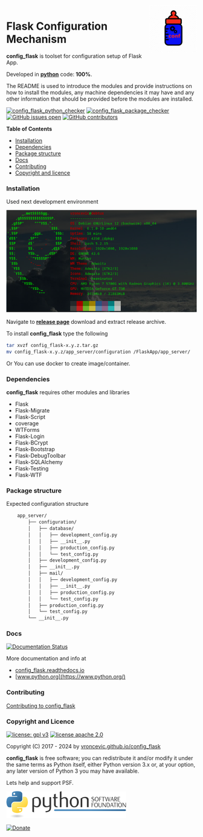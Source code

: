 <img align="right" src="https://raw.githubusercontent.com/vroncevic/config_flask/dev/docs/config_flask_logo.png" width="25%">

# Flask Configuration Mechanism

**config_flask** is toolset for configuration setup of Flask App.

Developed in **[python](https://www.python.org/)** code: **100%**.

The README is used to introduce the modules and provide instructions on
how to install the modules, any machine dependencies it may have and any
other information that should be provided before the modules are installed.

[![config_flask_python_checker](https://github.com/vroncevic/config_flask/actions/workflows/config_flask_python_checker.yml/badge.svg)](https://github.com/vroncevic/config_flask/actions/workflows/config_flask_python_checker.yml) [![config_flask_package_checker](https://github.com/vroncevic/config_flask/actions/workflows/config_flask_package_checker.yml/badge.svg)](https://github.com/vroncevic/config_flask/actions/workflows/config_flask_package_checker.yml) [![GitHub issues open](https://img.shields.io/github/issues/vroncevic/config_flask.svg)](https://github.com/vroncevic/config_flask/issues) [![GitHub contributors](https://img.shields.io/github/contributors/vroncevic/config_flask.svg)](https://github.com/vroncevic/config_flask/graphs/contributors)

<!-- START doctoc generated TOC please keep comment here to allow auto update -->
<!-- DON'T EDIT THIS SECTION, INSTEAD RE-RUN doctoc TO UPDATE -->
**Table of Contents**

- [Installation](#installation)
- [Dependencies](#dependencies)
- [Package structure](#package-structure)
- [Docs](#docs)
- [Contributing](#contributing)
- [Copyright and licence](#copyright-and-licence)

<!-- END doctoc generated TOC please keep comment here to allow auto update -->

### Installation

Used next development environment

![debian linux os](https://raw.githubusercontent.com/vroncevic/ats_utilities/dev/docs/debtux.png)

Navigate to **[release page](https://github.com/vroncevic/config_flask/releases)** download and extract release archive.

To install **config_flask** type the following

```bash
tar xvzf config_flask-x.y.z.tar.gz
mv config_flask-x.y.z/app_server/configuration /FlaskApp/app_server/
```

Or You can use docker to create image/container.

### Dependencies

**config_flask** requires other modules and libraries
 * Flask
 * Flask-Migrate
 * Flask-Script
 * coverage
 * WTForms
 * Flask-Login
 * Flask-BCrypt
 * Flask-Bootstrap
 * Flask-DebugToolbar
 * Flask-SQLAlchemy
 * Flask-Testing
 * Flask-WTF

### Package structure

Expected configuration structure

```bash
    app_server/
        ├── configuration/
        │   ├── database/
        │   │   ├── development_config.py
        │   │   ├── __init__.py
        │   │   ├── production_config.py
        │   │   └── test_config.py
        │   ├── development_config.py
        │   ├── __init__.py
        │   ├── mail/
        │   │   ├── development_config.py
        │   │   ├── __init__.py
        │   │   ├── production_config.py
        │   │   └── test_config.py
        │   ├── production_config.py
        │   └── test_config.py
        └── __init__.py
```

### Docs

[![Documentation Status](https://readthedocs.org/projects/config_flask/badge/?version=master)](https://config-flask.readthedocs.io/?badge=master)

More documentation and info at

* [config_flask.readthedocs.io](https://config-flask.readthedocs.io/)
* [www.python.org](https://www.python.org/)

### Contributing

[Contributing to config_flask](CONTRIBUTING.md)

### Copyright and Licence

[![license: gpl v3](https://img.shields.io/badge/License-GPLv3-blue.svg)](https://www.gnu.org/licenses/gpl-3.0) [![license apache 2.0](https://img.shields.io/badge/License-Apache%202.0-blue.svg)](https://opensource.org/licenses/Apache-2.0)

Copyright (C) 2017 - 2024 by [vroncevic.github.io/config_flask](https://vroncevic.github.io/config_flask/)

**config_flask** is free software; you can redistribute it and/or modify
it under the same terms as Python itself, either Python version 3.x or,
at your option, any later version of Python 3 you may have available.

Lets help and support PSF.

[![Python Software Foundation](https://raw.githubusercontent.com/vroncevic/config_flask/dev/docs/psf-logo-alpha.png)](https://www.python.org/psf/)

[![Donate](https://www.paypalobjects.com/en_US/i/btn/btn_donateCC_LG.gif)](https://www.python.org/psf/donations/)